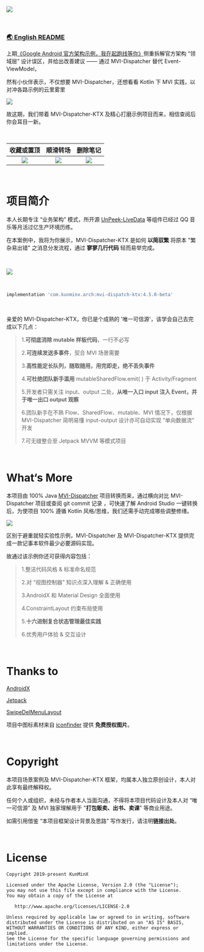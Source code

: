 ![](https://tva1.sinaimg.cn/large/e6c9d24ely1h3vz58k6asj218r0u0jwr.jpg)

&nbsp;

### [🌏 English README](https://github.com/KunMinX/MVI-Dispatcher-KTX/blob/main/README_EN.md)



上期[《Google Android 官方架构示例，我在起跑线等你》](https://juejin.cn/post/7117498113983512589)侧重拆解官方架构 “领域层” 设计误区，并给出改善建议 —— 通过 MVI-Dispatcher 替代 Event-ViewModel，

然有小伙伴表示，不仅想要 MVI-Dispatcher，还想看看 Kotlin 下 MVI 实践，以对冲各路示例的云里雾里

![](https://tva1.sinaimg.cn/large/e6c9d24ely1h48npkl348j214a07gaaq.jpg)

故这期，我们带着 MVI-Dispatcher-KTX 及精心打磨示例项目而来，相信查阅后你会耳目一新。

&nbsp;

|                          收藏或置顶                          |                           顺滑转场                           |                           删除笔记                           |
| :----------------------------------------------------------: | :----------------------------------------------------------: | :----------------------------------------------------------: |
| ![](https://tva1.sinaimg.cn/large/e6c9d24ely1h3vup9ck57g20u01o0hbm.gif) | ![](https://tva1.sinaimg.cn/large/e6c9d24ely1h3vupfbex2g20u01o0qv6.gif) | ![](https://tva1.sinaimg.cn/large/e6c9d24ely1h3vuplwiuqg20u01o0x2t.gif) |

&nbsp;

# 项目简介

本人长期专注 “业务架构” 模式，所开源 [UnPeek-LiveData](https://github.com/KunMinX/UnPeek-LiveData) 等组件已经过 QQ 音乐等月活过亿生产环境历练。

在本案例中，我将为你展示，MVI-Dispatcher-KTX 是如何 **以简驭繁** 将原本 "繁杂易出错" 之消息分发流程，通过 **寥寥几行代码** 轻而易举完成。

&nbsp;

![](https://tva1.sinaimg.cn/large/e6c9d24ely1h48ol0bwenj219c0q5af0.jpg)

&nbsp;

```Groovy
implementation 'com.kunminx.arch:mvi-dispatch-ktx:4.5.0-beta'
```

&nbsp;

亲爱的 MVI-Dispatcher-KTX，你已是个成熟的 '唯一可信源'，该学会自己去完成以下几点：

> 1.**可彻底消除 mutable 样板代码**，一行不必写
>
> 2.**可连续发送多事件**，契合 MVI 场景需要
>
> 3.**高性能定长队列，随取随用，用完即走，绝不丢失事件**
>
> 4.**可杜绝团队新手滥用** mutableSharedFlow.emit( ) 于 Activity/Fragment
>
> 5.开发者只需关注 input、output 二处，**从唯一入口 input 注入 Event，并于唯一出口 output 观察**
>
> 6.团队新手在不熟 Flow、SharedFlow、mutable、MVI 情况下，仅根据 MVI-Dispatcher 简明易懂 input-output 设计亦可自动实现 “单向数据流” 开发
>
> 7.可无缝整合至 Jetpack MVVM 等模式项目

&nbsp;

# What‘s More

本项目由 100% Java [MVI-Dispatcher](https://github.com/KunMinX/MVI-Dispatcher) 项目转换而来，通过横向对比 MVI-Dispatcher 项目或查阅 git commit 记录 ，可快速了解 Android Studio 一键转换后，为使项目 100% 遵循 Kotlin 风格/思维，我们还需手动完成哪些调整修缮。

![](https://tva1.sinaimg.cn/large/e6c9d24ely1h48o423017j210i0u0djm.jpg)

区别于避重就轻实验性示例，MVI-Dispatcher 及 MVI-Dispatcher-KTX 提供完成一款记事本软件最少必要源码实现。

故通过该示例你还可获得内容包括：

> 1.整洁代码风格 & 标准命名规范
>
> 2.对 “视图控制器” 知识点深入理解 & 正确使用
>
> 3.AndroidX 和 Material Design 全面使用
>
> 4.ConstraintLayout 约束布局使用
>
> 5.**十六进制复合状态管理最佳实践**
>
> 6.优秀用户体验 & 交互设计

&nbsp;

# Thanks to

[AndroidX](https://developer.android.google.cn/jetpack/androidx)

[Jetpack](https://developer.android.google.cn/jetpack/)

[SwipeDelMenuLayout](https://github.com/mcxtzhang/SwipeDelMenuLayout)

项目中图标素材来自 [iconfinder](https://www.iconfinder.com/) 提供 **免费授权图片**。

&nbsp;

# Copyright

本项目场景案例及 MVI-Dispatcher-KTX 框架，均属本人独立原创设计，本人对此享有最终解释权。

任何个人或组织，未经与作者本人当面沟通，不得将本项目代码设计及本人对 “唯一可信源” 及 MVI 独家理解用于 "**打包贩卖、出书、卖课**" 等商业用途。

如需引用借鉴 “本项目框架设计背景及思路” 写作发行，请注明**链接出处**。

&nbsp;

# License

```
Copyright 2019-present KunMinX

Licensed under the Apache License, Version 2.0 (the "License");
you may not use this file except in compliance with the License.
You may obtain a copy of the License at

   http://www.apache.org/licenses/LICENSE-2.0

Unless required by applicable law or agreed to in writing, software
distributed under the License is distributed on an "AS IS" BASIS,
WITHOUT WARRANTIES OR CONDITIONS OF ANY KIND, either express or implied.
See the License for the specific language governing permissions and
limitations under the License.
```

